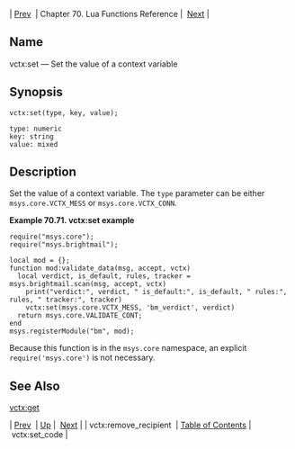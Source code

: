 | [Prev](lua.ref.vctx_remove_recipient)  | Chapter 70. Lua Functions Reference |  [Next](lua.ref.vctx_set_code) |

<a name="lua.ref.vctx_set"></a>
## Name

vctx:set — Set the value of a context variable

<a name="idp19301568"></a>
## Synopsis

`vctx:set(type, key, value);`

```
type: numeric
key: string
value: mixed
```
<a name="idp19304576"></a>
## Description

Set the value of a context variable. The `type` parameter can be either `msys.core.VCTX_MESS` or `msys.core.VCTX_CONN`.

<a name="lua.ref.vctx_set.example"></a>

**Example 70.71. vctx:set example**

```
require("msys.core");
require("msys.brightmail");

local mod = {};
function mod:validate_data(msg, accept, vctx)
  local verdict, is_default, rules, tracker = msys.brightmail.scan(msg, accept, vctx)
    print("verdict:", verdict, " is_default:", is_default, " rules:", rules, " tracker:", tracker)
    vctx:set(msys.core.VCTX_MESS, 'bm_verdict', verdict)
  return msys.core.VALIDATE_CONT;
end
msys.registerModule("bm", mod);
```

Because this function is in the `msys.core` namespace, an explicit `require('msys.core')` is not necessary.

<a name="idp19312112"></a>
## See Also

[vctx:get](lua.ref.vctx_get "vctx:get")

| [Prev](lua.ref.vctx_remove_recipient)  | [Up](lua.function.details) |  [Next](lua.ref.vctx_set_code) |
| vctx:remove_recipient  | [Table of Contents](index) |  vctx:set_code |

